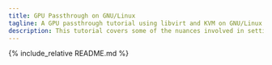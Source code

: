 ```yaml
---
title: GPU Passthrough on GNU/Linux
tagline: A GPU passthrough tutorial using libvirt and KVM on GNU/Linux
description: This tutorial covers some of the nuances involved in setting up GPU passthrough with libvirt and KVM using unsupported graphics cards (namely GeForce&reg;).
---
```


{% include_relative README.md %}
